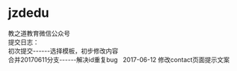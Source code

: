 # jzdedu
教之道教育微信公众号   
提交日志：   
初次提交------选择模板，初步修改内容   
合并20170611分支------解决id重复bug   
2017-06-12 修改contact页面提示文案
